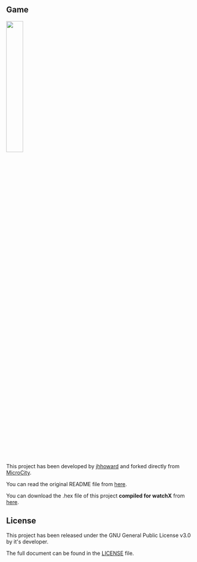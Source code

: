 ## **Game**

<img src="/Images/demo.gif" width="30%"><br/>

This project has been developed by [jhhoward][1] and forked directly from [MicroCity][2].

You can read the original README file from [here][3].

You can download the .hex file of this project **compiled for watchX** from [here][4].

## **License**

This project has been released under the GNU General Public License v3.0 by it's developer.

The full document can be found in the [LICENSE][5] file.

[1]: https://github.com/jhhoward
[2]: https://github.com/jhhoward/MicroCity
[3]: https://github.com/argeX-official/Game-MicroCity/blob/master/OLD_README.md
[4]: https://github.com/argeX-official/Game-MicroCity/releases
[5]: https://github.com/argeX-official/Game-MicroCity/blob/master/LICENSE
